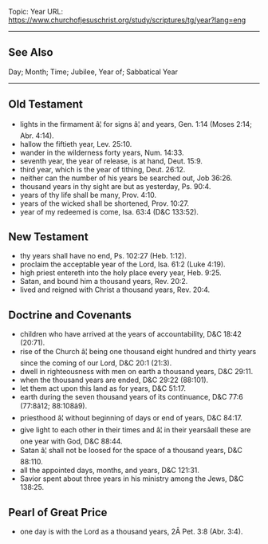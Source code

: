 Topic: Year
URL: https://www.churchofjesuschrist.org/study/scriptures/tg/year?lang=eng

---

## See Also

Day; Month; Time; Jubilee, Year of; Sabbatical Year

---

## Old Testament

- lights in the firmament â¦ for signs â¦ and years, Gen. 1:14 (Moses 2:14; Abr. 4:14).
- hallow the fiftieth year, Lev. 25:10.
- wander in the wilderness forty years, Num. 14:33.
- seventh year, the year of release, is at hand, Deut. 15:9.
- third year, which is the year of tithing, Deut. 26:12.
- neither can the number of his years be searched out, Job 36:26.
- thousand years in thy sight are but as yesterday, Ps. 90:4.
- years of thy life shall be many, Prov. 4:10.
- years of the wicked shall be shortened, Prov. 10:27.
- year of my redeemed is come, Isa. 63:4 (D&C 133:52).

## New Testament

- thy years shall have no end, Ps. 102:27 (Heb. 1:12).
- proclaim the acceptable year of the Lord, Isa. 61:2 (Luke 4:19).
- high priest entereth into the holy place every year, Heb. 9:25.
- Satan, and bound him a thousand years, Rev. 20:2.
- lived and reigned with Christ a thousand years, Rev. 20:4.

## Doctrine and Covenants

- children who have arrived at the years of accountability, D&C 18:42 (20:71).
- rise of the Church â¦ being one thousand eight hundred and thirty years since the coming of our Lord, D&C 20:1 (21:3).
- dwell in righteousness with men on earth a thousand years, D&C 29:11.
- when the thousand years are ended, D&C 29:22 (88:101).
- let them act upon this land as for years, D&C 51:17.
- earth during the seven thousand years of its continuance, D&C 77:6 (77:8â12; 88:108â9).
- priesthood â¦ without beginning of days or end of years, D&C 84:17.
- give light to each other in their times and â¦ in their yearsâall these are one year with God, D&C 88:44.
- Satan â¦ shall not be loosed for the space of a thousand years, D&C 88:110.
- all the appointed days, months, and years, D&C 121:31.
- Savior spent about three years in his ministry among the Jews, D&C 138:25.

## Pearl of Great Price

- one day is with the Lord as a thousand years, 2Â Pet. 3:8 (Abr. 3:4).

